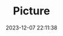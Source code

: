 ---
weight: 1
images:
- /images/edited/66.jpeg
title: Picture
date: 2023-12-07 22:11:38
tags: [luminarneo,work,ILCE7M3,25.1]
---
